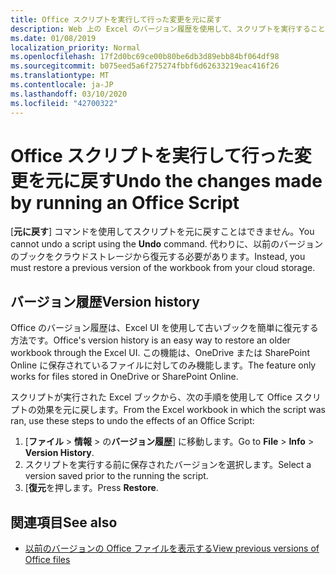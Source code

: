 ```yaml
---
title: Office スクリプトを実行して行った変更を元に戻す
description: Web 上の Excel のバージョン履歴を使用して、スクリプトを実行することによって加えられた変更を元に戻します。
ms.date: 01/08/2019
localization_priority: Normal
ms.openlocfilehash: 17f2d0bc69ce00b80be6db3d89ebb84bf064df98
ms.sourcegitcommit: b075eed5a6f275274fbbf6d62633219eac416f26
ms.translationtype: MT
ms.contentlocale: ja-JP
ms.lasthandoff: 03/10/2020
ms.locfileid: "42700322"
---
```

# <a name="undo-the-changes-made-by-running-an-office-script"></a><span data-ttu-id="bf8f7-103">Office スクリプトを実行して行った変更を元に戻す</span><span class="sxs-lookup"><span data-stu-id="bf8f7-103">Undo the changes made by running an Office Script</span></span>

<span data-ttu-id="bf8f7-104">[**元に戻す**] コマンドを使用してスクリプトを元に戻すことはできません。</span><span class="sxs-lookup"><span data-stu-id="bf8f7-104">You cannot undo a script using the **Undo** command.</span></span> <span data-ttu-id="bf8f7-105">代わりに、以前のバージョンのブックをクラウドストレージから復元する必要があります。</span><span class="sxs-lookup"><span data-stu-id="bf8f7-105">Instead, you must restore a previous version of the workbook from your cloud storage.</span></span>

## <a name="version-history"></a><span data-ttu-id="bf8f7-106">バージョン履歴</span><span class="sxs-lookup"><span data-stu-id="bf8f7-106">Version history</span></span>

<span data-ttu-id="bf8f7-107">Office のバージョン履歴は、Excel UI を使用して古いブックを簡単に復元する方法です。</span><span class="sxs-lookup"><span data-stu-id="bf8f7-107">Office's version history is an easy way to restore an older workbook through the Excel UI.</span></span> <span data-ttu-id="bf8f7-108">この機能は、OneDrive または SharePoint Online に保存されているファイルに対してのみ機能します。</span><span class="sxs-lookup"><span data-stu-id="bf8f7-108">The feature only works for files stored in OneDrive or SharePoint Online.</span></span>

<span data-ttu-id="bf8f7-109">スクリプトが実行された Excel ブックから、次の手順を使用して Office スクリプトの効果を元に戻します。</span><span class="sxs-lookup"><span data-stu-id="bf8f7-109">From the Excel workbook in which the script was ran, use these steps to undo the effects of an Office Script:</span></span>

1. <span data-ttu-id="bf8f7-110">[**ファイル** > **情報** > の**バージョン履歴**] に移動します。</span><span class="sxs-lookup"><span data-stu-id="bf8f7-110">Go to **File** > **Info** > **Version History**.</span></span>
2. <span data-ttu-id="bf8f7-111">スクリプトを実行する前に保存されたバージョンを選択します。</span><span class="sxs-lookup"><span data-stu-id="bf8f7-111">Select a version saved prior to the running the script.</span></span>
3. <span data-ttu-id="bf8f7-112">[**復元**を押します。</span><span class="sxs-lookup"><span data-stu-id="bf8f7-112">Press **Restore**.</span></span>

## <a name="see-also"></a><span data-ttu-id="bf8f7-113">関連項目</span><span class="sxs-lookup"><span data-stu-id="bf8f7-113">See also</span></span>

- [<span data-ttu-id="bf8f7-114">以前のバージョンの Office ファイルを表示する</span><span class="sxs-lookup"><span data-stu-id="bf8f7-114">View previous versions of Office files</span></span>](https://support.office.com/article/View-previous-versions-of-Office-files-5c1e076f-a9c9-41b8-8ace-f77b9642e2c2#ID0EABBAAA=Web)
